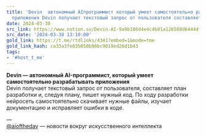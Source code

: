 ```yaml
---
title: 'Devin  автономный AIпрограммист который умеет самостоятельно разрабатывать
  приложения Devin получает текстовый запрос от пользователя составляет план '
date: 2024-03-30
src_link: https://www.notion.so/Devin-AI-9a9b106d4e4c4b01a126588d6444df72
src_date: '2024-03-30 13:10:00'
gold_link: https://t.me/rtdlinks/4341?embed=1&mode=tme
gold_link_hash: ca33a3fe83b050b98bc9019ed26d1b43
tags:
- '#host_t_me'
---
```


**Devin — автономный AI-программист, который умеет самостоятельно разрабатывать приложения**  
Devin получает текстовый запрос от пользователя, составляет план разработки и, следуя плану, пишет нужный код. По ходу разработки нейросеть самостоятельно скачивает нужные файлы, изучает документацию и исправляет ошибки в коде.   
  
—  
[@aioftheday](https://t.me/+kGQt8eNBsm02ZGJi) — новости вокруг искусственного интеллекта